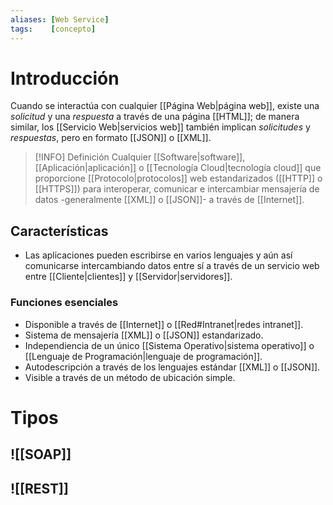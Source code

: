 ```yaml
---
aliases: [Web Service]
tags:    [concepto]
---
```


# Introducción
Cuando se interactúa con cualquier [[Página Web|página web]], existe una *solicitud* y una *respuesta* a través de una página [[HTML]]; de manera similar, los [[Servicio Web|servicios web]] también implican *solicitudes* y *respuestas*, pero en formato [[JSON]] o [[XML]].

> [!INFO] Definición
> Cualquier [[Software|software]], [[Aplicación|aplicación]] o [[Tecnología Cloud|tecnología cloud]] que proporcione [[Protocolo|protocolos]] web estandarizados ([[HTTP]] o [[HTTPS]]) para interoperar, comunicar e intercambiar mensajería de datos -generalmente [[XML]] o [[JSON]]- a través de [[Internet]].

## Características
- Las aplicaciones pueden escribirse en varios lenguajes y aún así comunicarse intercambiando datos entre sí a través de un servicio web entre [[Cliente|clientes]] y [[Servidor|servidores]].

### Funciones esenciales
-   Disponible a través de [[Internet]] o [[Red#Intranet|redes intranet]].
-   Sistema de mensajería [[XML]] o [[JSON]] estandarizado.
-   Independiencia de un único [[Sistema Operativo|sistema operativo]] o [[Lenguaje de Programación|lenguaje de programación]].
-   Autodescripción a través de los lenguajes estándar [[XML]] o [[JSON]].
-   Visible a través de un método de ubicación simple.

# Tipos
## ![[SOAP]]
## ![[REST]]